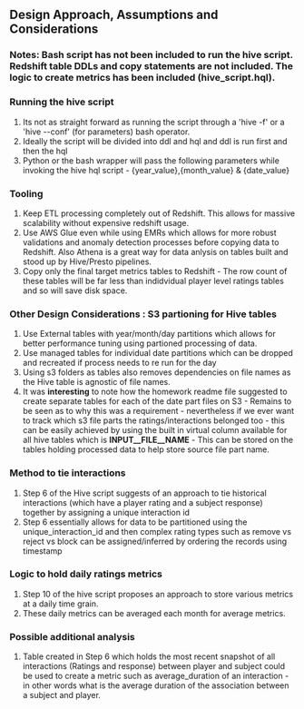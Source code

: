 
## Design Approach, Assumptions and Considerations

### Notes: Bash script has not been included to run the hive script. Redshift table DDLs and copy statements are not included. The logic to create metrics has been included  (hive_script.hql).

### Running the hive script
1. Its not as straight forward as running the script through a 'hive -f' or a 'hive --conf' (for parameters) bash operator.
2. Ideally the script will be divided into ddl and hql and ddl is run first and then the hql
3. Python or the bash wrapper will pass the following parameters while invoking the hive hql script - {year_value},{month_value} & {date_value}

### Tooling
1. Keep ETL processing completely out of Redshift. This allows for massive scalability without expensive redshift usage. 
2. Use AWS Glue even while using EMRs which allows for more robust validations and anomaly detection processes before copying data to Redshift. Also Athena is a great way for data anlysis on tables built and stood up by Hive/Presto pipelines.
3. Copy only the final target metrics tables to Redshift - The row count of these tables will be far less than indidvidual player level ratings tables and so will save disk space.

### Other Design Considerations : S3 partioning for Hive tables
1. Use External tables with year/month/day partitions which allows for better performance tuning using partioned processing of data.
2. Use managed tables for individual date partitions which can be dropped and recreated if process needs to re run for the day
3. Using s3 folders as tables also removes dependencies on file names as the Hive table is agnostic of file names.
4. It was **interesting** to note how the homework readme file suggested to create separate tables for each of the date part files on S3 - Remains to be seen as to why this was a requirement - nevertheless if we ever want to track which s3 file parts the ratings/interactions belonged too - this can be easily achieved by using the built in virtual column available for all hive tables which is **INPUT__FILE__NAME** - This can be stored on the tables holding processed data to help store source file part name.

### Method to tie interactions
1. Step 6 of the Hive script suggests of an approach to tie historical interactions (which have a player rating and a subject response) together by assigning a unique interaction id
2. Step 6 essentially allows for data to be partitioned using the unique_interaction_id and then complex rating types such as remove vs reject vs block can be assigned/inferred by ordering the records using timestamp

### Logic to hold daily ratings metrics
1. Step 10 of the hive script proposes an approach to store various metrics at a daily time grain.
2. These daily metrics can be averaged each month for average metrics.

### Possible additional analysis
1. Table created in Step 6 which holds the most recent snapshot of all interactions (Ratings and response) between player and subject could be used to create a metric such as average_duration of an interaction - in other words what is the average duration of the association between a subject and player.


